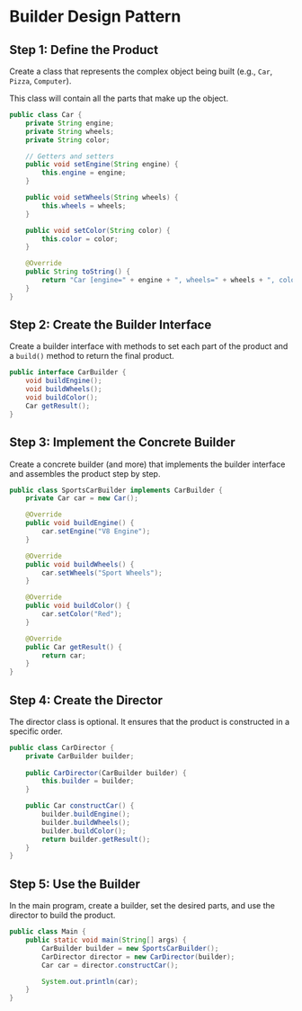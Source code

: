# Builder Design Pattern

## Step 1: Define the Product
Create a class that represents the complex object being built (e.g., `Car`, `Pizza`, `Computer`). 

This class will contain all the parts that make up the object.

```java
public class Car {
    private String engine;
    private String wheels;
    private String color;

    // Getters and setters
    public void setEngine(String engine) {
        this.engine = engine;
    }

    public void setWheels(String wheels) {
        this.wheels = wheels;
    }

    public void setColor(String color) {
        this.color = color;
    }

    @Override
    public String toString() {
        return "Car [engine=" + engine + ", wheels=" + wheels + ", color=" + color + "]";
    }
}
```

## Step 2: Create the Builder Interface
Create a builder interface with methods to set each part of the product and a `build()` method to return the final product.

```java
public interface CarBuilder {
    void buildEngine();
    void buildWheels();
    void buildColor();
    Car getResult();
}
```

## Step 3: Implement the Concrete Builder
Create a concrete builder (and more) that implements the builder interface and assembles the product step by step.

```java
public class SportsCarBuilder implements CarBuilder {
    private Car car = new Car();

    @Override
    public void buildEngine() {
        car.setEngine("V8 Engine");
    }

    @Override
    public void buildWheels() {
        car.setWheels("Sport Wheels");
    }

    @Override
    public void buildColor() {
        car.setColor("Red");
    }

    @Override
    public Car getResult() {
        return car;
    }
}
```

## Step 4: Create the Director
The director class is optional. It ensures that the product is constructed in a specific order.


```java
public class CarDirector {
    private CarBuilder builder;
    
    public CarDirector(CarBuilder builder) {
        this.builder = builder;
    }

    public Car constructCar() {
        builder.buildEngine();
        builder.buildWheels();
        builder.buildColor();
        return builder.getResult();
    }
}
```

## Step 5: Use the Builder
In the main program, create a builder, set the desired parts, and use the director to build the product.

```java
public class Main {
    public static void main(String[] args) {
        CarBuilder builder = new SportsCarBuilder();
        CarDirector director = new CarDirector(builder);
        Car car = director.constructCar();

        System.out.println(car);
    }
}
```
